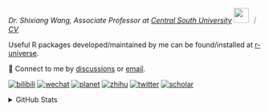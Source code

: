 
<p><em>Dr. Shixiang Wang, Associate Professor at <a href="https://en.csu.edu.cn/">Central South University</a> <img src="https://media.giphy.com/media/WUlplcMpOCEmTGBtBW/giphy.gif" width="30">  ｜ <a href="https://shixiangwang.github.io/cv-shixiang/">CV</a>
</em></p>

Useful R packages developed/maintained by me can be found/installed at [r-universe](https://shixiangwang.r-universe.dev/).

💬 Connect to me by
[discussions](https://github.com/ShixiangWang/self-study/discussions) or [email](mailto:shixiang1994wang@gmail.com). 

[![bilibili](https://img.shields.io/badge/王诗翔-B站-yellow)](https://space.bilibili.com/11553374) [![wechat](https://img.shields.io/badge/王诗翔-微信公众号-important)](https://shixiangwang.github.io/home/logo/qrcode.jpg) [![planet](https://img.shields.io/badge/王诗翔-知识星球-blueviolet)](https://t.zsxq.com/rBqbIei)  [![zhihu](https://img.shields.io/badge/王诗翔-知乎-blue)](https://www.zhihu.com/people/shixiangwang) [![twitter](https://img.shields.io/badge/WangShxiang-twitter-ff69b4)](https://twitter.com/WangShxiang) [![scholar](https://img.shields.io/badge/ShixiangWang-Scholar-00ffff)](https://scholar.google.com/citations?user=FvNp0NkAAAAJ) 

<details>
 
<summary>GitHub Stats</summary>


<!--START_SECTION:waka-->
**🐱 My GitHub Data** 

> 📦 5.0 MB Used in GitHub's Storage 
 > 
> 🏆 159 Contributions in the Year 2025
 > 
> 🚫 Not Opted to Hire
 > 
> 📜 96 Public Repositories 
 > 
> 🔑 30 Private Repositories 
 > 
**I'm an Early 🐤** 

```text
🌞 Morning                2263 commits        ████░░░░░░░░░░░░░░░░░░░░░   16.69 % 
🌆 Daytime                5798 commits        ███████████░░░░░░░░░░░░░░   42.76 % 
🌃 Evening                4575 commits        ████████░░░░░░░░░░░░░░░░░   33.74 % 
🌙 Night                  924 commits         ██░░░░░░░░░░░░░░░░░░░░░░░   06.81 % 
```
📅 **I'm Most Productive on Tuesday** 

```text
Monday                   2142 commits        ████░░░░░░░░░░░░░░░░░░░░░   15.80 % 
Tuesday                  2497 commits        █████░░░░░░░░░░░░░░░░░░░░   18.41 % 
Wednesday                2274 commits        ████░░░░░░░░░░░░░░░░░░░░░   16.77 % 
Thursday                 2159 commits        ████░░░░░░░░░░░░░░░░░░░░░   15.92 % 
Friday                   2074 commits        ████░░░░░░░░░░░░░░░░░░░░░   15.29 % 
Saturday                 1037 commits        ██░░░░░░░░░░░░░░░░░░░░░░░   07.65 % 
Sunday                   1377 commits        ███░░░░░░░░░░░░░░░░░░░░░░   10.15 % 
```


**I Mostly Code in R** 

```text
R                        84 repos            ██████████████░░░░░░░░░░░   54.55 % 
HTML                     23 repos            ████░░░░░░░░░░░░░░░░░░░░░   14.94 % 
JavaScript               9 repos             █░░░░░░░░░░░░░░░░░░░░░░░░   05.84 % 
Shell                    9 repos             █░░░░░░░░░░░░░░░░░░░░░░░░   05.84 % 
Jupyter Notebook         5 repos             █░░░░░░░░░░░░░░░░░░░░░░░░   03.25 % 
```




 Last Updated on 21/02/2025 18:51:18 UTC
<!--END_SECTION:waka-->

> These Readme stats are generated using github action [awesome-readme-stats](https://github.com/anmol098/waka-readme-stats)

-----

**NOTE: Top languages does not indicate my skill level or anything like that. It is just a metric of which languages have been hosted by me on GitHub based on the usage across repositories.**

</details>
